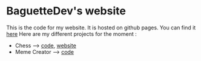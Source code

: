 # BaguetteDev's website
This is the code for my website. It is hosted on github pages. You can find it [here](https://baguette-dev.github.io)
Here are my different projects for the moment :
 - Chess --> [code](https://github.com/baguette-dev/baguette-dev.github.io/Chess/), [website](https://baguette-dev.github.io/Chess/)
 - Meme Creator --> [code](./Test/)
